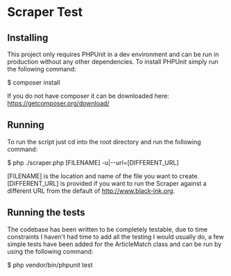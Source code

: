 # Scraper Test

## Installing

This project only requires PHPUnit in a dev environment and can be run in production without any other dependencies. To
install PHPUnit simply run the following command:

$ composer install

If you do not have composer it can be downloaded here: https://getcomposer.org/download/

## Running

To run the script just cd into the root directory and run the following command:

$ php ./scraper.php [FILENAME] -u|--url=[DIFFERENT_URL]

[FILENAME] is the location and name of the file you want to create.
[DIFFERENT_URL] is provided if you want to run the Scraper against a different URL from the default of
http://www.black-ink.org.

## Running the tests

The codebase has been written to be completely testable, due to time constraints I haven't had time to add all the
testing I would usually do, a few simple tests have been added for the ArticleMatch class and can be run by using the
following command:

$ php vendor/bin/phpunit test
